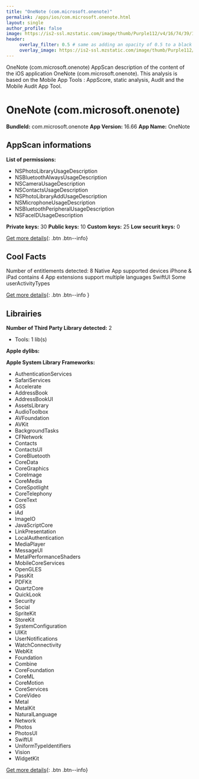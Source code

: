 ```yaml
---
title: "OneNote (com.microsoft.onenote)"
permalink: /apps/ios/com.microsoft.onenote.html
layout: single
author_profile: false
image: https://is2-ssl.mzstatic.com/image/thumb/Purple112/v4/16/74/39/1674392a-c91d-f3ce-c3f7-ace5c550d7b4/AppIcon-0-0-1x_U007emarketing-0-7-0-sRGB-0-0-0-85-220-0.png/512x512bb.jpg
header: 
     overlay_filter: 0.5 # same as adding an opacity of 0.5 to a black background
     overlay_image: https://is2-ssl.mzstatic.com/image/thumb/Purple112/v4/16/74/39/1674392a-c91d-f3ce-c3f7-ace5c550d7b4/AppIcon-0-0-1x_U007emarketing-0-7-0-sRGB-0-0-0-85-220-0.png/512x512bb.jpg
---
```

OneNote (com.microsoft.onenote) AppScan description of the content of the iOS application OneNote (com.microsoft.onenote). This analysis is based on the Mobile App Tools : AppScore, static analysis, Audit and the Mobile Audit App Tool.

# OneNote (com.microsoft.onenote)

**BundleId:** com.microsoft.onenote
**App Version:** 16.66
**App Name:** OneNote


## AppScan informations 

**List of permissions:** 
- NSPhotoLibraryUsageDescription
- NSBluetoothAlwaysUsageDescription
- NSCameraUsageDescription
- NSContactsUsageDescription
- NSPhotoLibraryAddUsageDescription
- NSMicrophoneUsageDescription
- NSBluetoothPeripheralUsageDescription
- NSFaceIDUsageDescription
  
  
**Private keys:** 30
**Public keys:** 10
**Custom keys:** 25
**Low securit keys:** 0
  
[Get more details](/pricing.html){: .btn .btn--info}

## Cool Facts

Number of entitlements detected: 8
Native App
supported devices iPhone & iPad
contains 4 App extensions
support multiple languages
SwiftUI
Some userActivityTypes
  
[Get more details](/pricing.html){: .btn .btn--info }

## Librairies 
**Number of Third Party Library detected:** 2
- Tools: 1 lib(s)


**Apple dylibs:**


**Apple System Library Frameworks:**
- AuthenticationServices
- SafariServices
- Accelerate
- AddressBook
- AddressBookUI
- AssetsLibrary
- AudioToolbox
- AVFoundation
- AVKit
- BackgroundTasks
- CFNetwork
- Contacts
- ContactsUI
- CoreBluetooth
- CoreData
- CoreGraphics
- CoreImage
- CoreMedia
- CoreSpotlight
- CoreTelephony
- CoreText
- GSS
- iAd
- ImageIO
- JavaScriptCore
- LinkPresentation
- LocalAuthentication
- MediaPlayer
- MessageUI
- MetalPerformanceShaders
- MobileCoreServices
- OpenGLES
- PassKit
- PDFKit
- QuartzCore
- QuickLook
- Security
- Social
- SpriteKit
- StoreKit
- SystemConfiguration
- UIKit
- UserNotifications
- WatchConnectivity
- WebKit
- Foundation
- Combine
- CoreFoundation
- CoreML
- CoreMotion
- CoreServices
- CoreVideo
- Metal
- MetalKit
- NaturalLanguage
- Network
- Photos
- PhotosUI
- SwiftUI
- UniformTypeIdentifiers
- Vision
- WidgetKit


  
[Get more details](/pricing.html){: .btn .btn--info}

